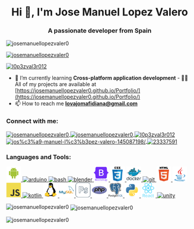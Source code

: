 <h1 align="center">Hi 👋, I'm Jose Manuel Lopez Valero</h1>
<h3 align="center">A passionate developer from Spain</h3>

<p align="left">
    <img
        src="https://komarev.com/ghpvc/?username=josemanuellopezvaler0&label=Profile%20views&color=0e75b6&style=flat"
        alt="josemanuellopezvaler0"
    />
</p>

<p align="left">
    <a href="https://github.com/ryo-ma/github-profile-trophy"
    >
        <img
            src="https://github-profile-trophy.vercel.app/?username=josemanuellopezvaler0"
            alt="josemanuellopezvaler0"
        />
    </a>
</p>

<p align="left">
    <a href="https://twitter.com/l0p3zval3r012" target="blank"
    >
        <img
            src="https://img.shields.io/twitter/follow/l0p3zval3r012?logo=twitter&style=for-the-badge"
            alt="l0p3zval3r012"
        />
    </a>
</p>

- 🌱 I’m currently learning **Cross-platform application development** - 👨‍💻 All
of my projects are available at
[https://josemanuellopezvaler0.github.io/Portfolio/](https://josemanuellopezvaler0.github.io/Portfolio/)
- 📫 How to reach me **lovajomafidiana@gmail.com**

<h3 align="left">Connect with me:</h3>
<p align="left">
    <a href="https://codepen.io/josemanuellopezvaler0" target="blank"
    >
        <img
            align="center"
            src="https://raw.githubusercontent.com/rahuldkjain/github-profile-readme-generator/master/src/images/icons/Social/codepen.svg"
            alt="josemanuellopezvaler0"
            height="30"
            width="40"
        />
    </a>
    <a href="https://dev.to/josemanuellopezvaler0" target="blank"
    >
        <img
            align="center"
            src="https://raw.githubusercontent.com/rahuldkjain/github-profile-readme-generator/master/src/images/icons/Social/devto.svg"
            alt="josemanuellopezvaler0"
            height="30"
            width="40"
        />
    </a>
    <a href="https://twitter.com/l0p3zval3r012" target="blank"
    >
        <img
            align="center"
            src="https://raw.githubusercontent.com/rahuldkjain/github-profile-readme-generator/master/src/images/icons/Social/twitter.svg"
            alt="l0p3zval3r012"
            height="30"
            width="40"
        />
    </a>
    <a
        href="https://linkedin.com/in/jos%c3%a9-manuel-l%c3%b3pez-valero-145087198/"
        target="blank"
    >
        <img
            align="center"
            src="https://raw.githubusercontent.com/rahuldkjain/github-profile-readme-generator/master/src/images/icons/Social/linked-in-alt.svg"
            alt="jos%c3%a9-manuel-l%c3%b3pez-valero-145087198/"
            height="30"
            width="40"
        />
    </a>
    <a href="https://stackoverflow.com/users/23337591" target="blank"
    >
        <img
            align="center"
            src="https://raw.githubusercontent.com/rahuldkjain/github-profile-readme-generator/master/src/images/icons/Social/stack-overflow.svg"
            alt="23337591"
            height="30"
            width="40"
        />
    </a>
</p>

<h3 align="left">Languages and Tools:</h3>
<p align="left">
    <a href="https://developer.android.com" target="_blank" rel="noreferrer">
        <img
            src="https://raw.githubusercontent.com/devicons/devicon/master/icons/android/android-original-wordmark.svg"
            alt="android"
            width="40"
            height="40"
        />
    </a>
    <a href="https://www.arduino.cc/" target="_blank" rel="noreferrer">
        <img
            src="https://cdn.worldvectorlogo.com/logos/arduino-1.svg"
            alt="arduino"
            width="40"
            height="40"
        />
    </a>
    <a href="https://www.gnu.org/software/bash/" target="_blank" rel="noreferrer">
        <img
            src="https://upload.vectorlogo.zone/logos/gnu_bash/images/66582b8e-a291-4a1b-b89c-76628277a33b.svg"
            alt="bash"
            width="40"
            height="40"
        />
    </a>
    <a href="https://www.blender.org/" target="_blank" rel="noreferrer">
        <img
            src="https://download.blender.org/branding/community/blender_community_badge_white.svg"
            alt="blender"
            width="40"
            height="40"
        />
    </a>
    <a href="https://getbootstrap.com" target="_blank" rel="noreferrer">
        <img
            src="https://raw.githubusercontent.com/devicons/devicon/master/icons/bootstrap/bootstrap-plain-wordmark.svg"
            alt="bootstrap"
            width="40"
            height="40"
        />
    </a>
    <a href="https://www.w3schools.com/css/" target="_blank" rel="noreferrer">
        <img
            src="https://raw.githubusercontent.com/devicons/devicon/master/icons/css3/css3-original-wordmark.svg"
            alt="css3"
            width="40"
            height="40"
        />
    </a>
    <a href="https://www.docker.com/" target="_blank" rel="noreferrer">
        <img
            src="https://raw.githubusercontent.com/devicons/devicon/master/icons/docker/docker-original-wordmark.svg"
            alt="docker"
            width="40"
            height="40"
        />
    </a>
    <a href="https://git-scm.com/" target="_blank" rel="noreferrer">
        <img
            src="https://www.vectorlogo.zone/logos/git-scm/git-scm-icon.svg"
            alt="git"
            width="40"
            height="40"
        />
    </a>
    <a href="https://www.w3.org/html/" target="_blank" rel="noreferrer">
        <img
            src="https://raw.githubusercontent.com/devicons/devicon/master/icons/html5/html5-original-wordmark.svg"
            alt="html5"
            width="40"
            height="40"
        />
    </a>
    <a href="https://www.java.com" target="_blank" rel="noreferrer">
        <img
            src="https://raw.githubusercontent.com/devicons/devicon/master/icons/java/java-original.svg"
            alt="java"
            width="40"
            height="40"
        />
    </a>
    <a
        href="https://developer.mozilla.org/en-US/docs/Web/JavaScript"
        target="_blank"
        rel="noreferrer"
    >
        <img
            src="https://raw.githubusercontent.com/devicons/devicon/master/icons/javascript/javascript-original.svg"
            alt="javascript"
            width="40"
            height="40"
        />
    </a>
    <a href="https://kotlinlang.org" target="_blank" rel="noreferrer">
        <img
            src="https://www.vectorlogo.zone/logos/kotlinlang/kotlinlang-icon.svg"
            alt="kotlin"
            width="40"
            height="40"
        />
    </a>
    <a href="https://www.linux.org/" target="_blank" rel="noreferrer">
        <img
            src="https://raw.githubusercontent.com/devicons/devicon/master/icons/linux/linux-original.svg"
            alt="linux"
            width="40"
            height="40"
        />
    </a>
    <a href="https://www.mysql.com/" target="_blank" rel="noreferrer">
        <img
            src="https://raw.githubusercontent.com/devicons/devicon/master/icons/mysql/mysql-original-wordmark.svg"
            alt="mysql"
            width="40"
            height="40"
        />
    </a>
    <a href="https://www.photoshop.com/en" target="_blank" rel="noreferrer">
        <img
            src="https://raw.githubusercontent.com/devicons/devicon/master/icons/photoshop/photoshop-line.svg"
            alt="photoshop"
            width="40"
            height="40"
        />
    </a>
    <a href="https://www.php.net" target="_blank" rel="noreferrer">
        <img
            src="https://raw.githubusercontent.com/devicons/devicon/master/icons/php/php-original.svg"
            alt="php"
            width="40"
            height="40"
        />
    </a>
    <a href="https://www.postgresql.org" target="_blank" rel="noreferrer">
        <img
            src="https://raw.githubusercontent.com/devicons/devicon/master/icons/postgresql/postgresql-original-wordmark.svg"
            alt="postgresql"
            width="40"
            height="40"
        />
    </a>
    <a href="https://www.python.org" target="_blank" rel="noreferrer">
        <img
            src="https://raw.githubusercontent.com/devicons/devicon/master/icons/python/python-original.svg"
            alt="python"
            width="40"
            height="40"
        />
    </a>
    <a href="https://reactjs.org/" target="_blank" rel="noreferrer">
        <img
            src="https://raw.githubusercontent.com/devicons/devicon/master/icons/react/react-original-wordmark.svg"
            alt="react"
            width="40"
            height="40"
        />
    </a>
    <a href="https://unity.com/" target="_blank" rel="noreferrer">
        <img
            src="https://www.vectorlogo.zone/logos/unity3d/unity3d-icon.svg"
            alt="unity"
            width="40"
            height="40"
        />
    </a>
</p>

<p>
    <img
        align="left"
        src="https://github-readme-stats.vercel.app/api/top-langs?username=josemanuellopezvaler0&show_icons=true&locale=en&layout=compact"
        alt="josemanuellopezvaler0"
    />
</p>

<p> &nbsp;<img
        align="center"
        src="https://github-readme-stats.vercel.app/api?username=josemanuellopezvaler0&show_icons=true&locale=en"
        alt="josemanuellopezvaler0"
    />
</p>

<p>
    <img
        align="center"
        src="https://github-readme-streak-stats.herokuapp.com/?user=josemanuellopezvaler0&"
        alt="josemanuellopezvaler0"
    />
</p>

